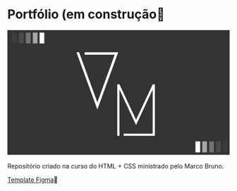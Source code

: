 #	Portfólio (em construção:construction:



 <img src = "Figma/desktop-VM.png">

Repositório criado na curso do HTML + CSS ministrado pelo Marco Bruno.

[Template Figma](https://www.figma.com/file/oGrEV05deEPvB5GAIhduoX/Curso_de_HTML_e_CSS_feliz?node-id=0%3A1):link: